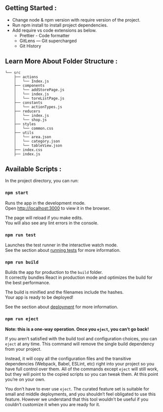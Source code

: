 ## Getting Started :

* Change node & npm version with require version of the project.
* Run npm install to install project dependencies.
* Add require vs code extensions as below.
    * Prettier - Code formatter
    * GitLens — Git supercharged
    * Git History

## Learn More About Folder Structure :
```
└── src
    ├── actions
    │   └── Index.js
    ├── components
    │   └── addStorePage.js
    │   └── index.js
    │   └── toreListPage.js
    ├── constants
    │   └── actionTypes.js
    ├── reducers
    │   └── index.js
    │   └── shop.js
    ├── styles
    │   └── common.css
    ├── utils
    │   └── area.json
    │   └── category.json
    │   └── tableView.json
    ├── index.css
    ├── index.js
```

## Available Scripts :

In the project directory, you can run:

### `npm start`

Runs the app in the development mode.<br />
Open [http://localhost:3000](http://localhost:3000) to view it in the browser.

The page will reload if you make edits.<br />
You will also see any lint errors in the console.

### `npm run test`

Launches the test runner in the interactive watch mode.<br />
See the section about [running tests](https://facebook.github.io/create-react-app/docs/running-tests) for more information.

### `npm run build`

Builds the app for production to the `build` folder.<br />
It correctly bundles React in production mode and optimizes the build for the best performance.

The build is minified and the filenames include the hashes.<br />
Your app is ready to be deployed!

See the section about [deployment](https://facebook.github.io/create-react-app/docs/deployment) for more information.

### `npm run eject`

**Note: this is a one-way operation. Once you `eject`, you can’t go back!**

If you aren’t satisfied with the build tool and configuration choices, you can `eject` at any time. This command will remove the single build dependency from your project.

Instead, it will copy all the configuration files and the transitive dependencies (Webpack, Babel, ESLint, etc) right into your project so you have full control over them. All of the commands except `eject` will still work, but they will point to the copied scripts so you can tweak them. At this point you’re on your own.

You don’t have to ever use `eject`. The curated feature set is suitable for small and middle deployments, and you shouldn’t feel obligated to use this feature. However we understand that this tool wouldn’t be useful if you couldn’t customize it when you are ready for it.
